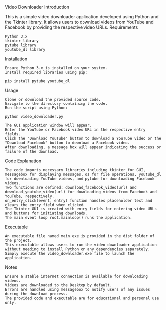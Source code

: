 Video Downloader
Introduction

This is a simple video downloader application developed using Python and the Tkinter library. It allows users to download videos from YouTube and Facebook by providing the respective video URLs.
Requirements

    Python 3.x
    tkinter library
    pytube library
    youtube_dl library

Installation

    Ensure Python 3.x is installed on your system.
    Install required libraries using pip:

    pip install pytube youtube_dl

Usage

    Clone or download the provided source code.
    Navigate to the directory containing the code.
    Run the script using Python:

    python video_downloader.py

    The GUI application window will appear.
    Enter the YouTube or Facebook video URL in the respective entry fields.
    Click the "Download YouTube" button to download a YouTube video or the "Download Facebook" button to download a Facebook video.
    After downloading, a message box will appear indicating the success or failure of the download.
    

Code Explanation

    The code imports necessary libraries including tkinter for GUI, messagebox for displaying messages, os for file operations, youtube_dl for downloading YouTube videos, and pytube for downloading Facebook videos.
    Two functions are defined: download_facebook_video(url) and download_youtube_video(url) for downloading videos from Facebook and YouTube, respectively.
    on_entry_click(event, entry) function handles placeholder text and clears the entry field when clicked.
    The Tkinter GUI is created with entry fields for entering video URLs and buttons for initiating downloads.
    The main event loop root.mainloop() runs the application.

Executable

    An executable file named main.exe is provided in the dist folder of the project.
    This executable allows users to run the video downloader application without needing to install Python or any dependencies separately.
    Simply execute the video_downloader.exe file to launch the application.

Notes

    Ensure a stable internet connection is available for downloading videos.
    Videos are downloaded to the Desktop by default.
    Errors are handled using messagebox to notify users of any issues during the download process.
    The provided code and executable are for educational and personal use only.

